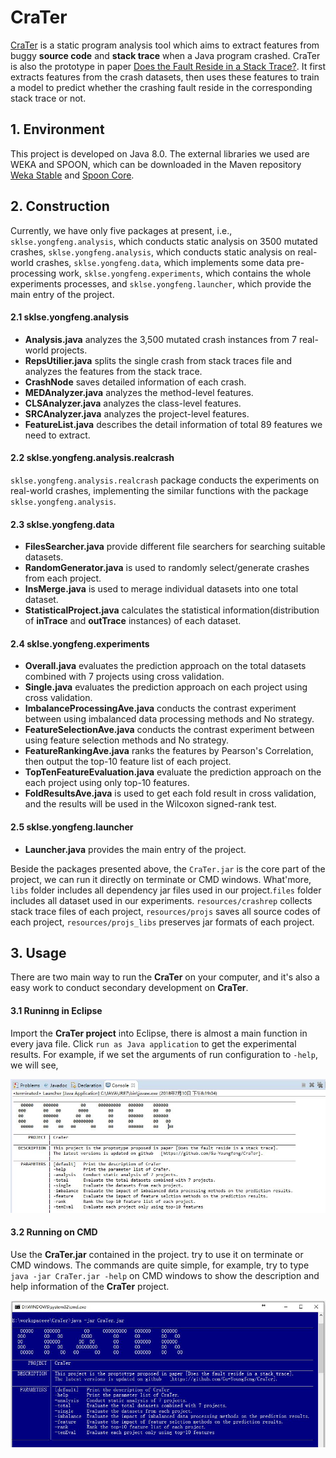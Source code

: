 # CraTer

[CraTer](https://github.com/Gu-Youngfeng/CraTer) is a static program analysis tool which aims to extract features from buggy **source code** and **stack trace** when a Java program crashed.
CraTer is also the prototype in paper [Does the Fault Reside in a Stack Trace?](2019_JSS_Does%20the%20fault%20reside%20in%20a%20stack%20trace.pdf). 
It first extracts features from the crash datasets, then uses these features to train a model to predict whether the crashing fault reside in the corresponding stack trace or not.

## 1. Environment

This project is developed on Java 8.0. 
The external libraries we used are WEKA and SPOON, which can be downloaded in the Maven repository [Weka Stable](http://mvnrepository.com/artifact/nz.ac.waikato.cms.weka/weka-stable) and [Spoon Core](http://mvnrepository.com/artifact/fr.inria.gforge.spoon/spoon-core).

## 2. Construction

Currently, we have only five packages at present, i.e., 
`sklse.yongfeng.analysis`, which conducts static analysis on 3500 mutated crashes,
`sklse.yongfeng.analysis`, which conducts static analysis on real-world crashes,
`sklse.yongfeng.data`, which implements some data pre-processing work, 
`sklse.yongfeng.experiments`, which contains the whole experiments processes, 
and `sklse.yongfeng.launcher`, which provide the main entry of the project.

#### 2.1 sklse.yongfeng.analysis

- **Analysis.java** analyzes the 3,500 mutated crash instances from 7 real-world projects.
- **RepsUtilier.java** splits the single crash from stack traces file and analyzes the features from the stack trace.
- **CrashNode** saves detailed information of each crash.
- **MEDAnalyzer.java** analyzes the method-level features. 
- **CLSAnalyzer.java** analyzes the class-level features.
- **SRCAnalyzer.java** analyzes the project-level features.
- **FeatureList.java** describes the detail information of total 89 features we need to extract.

#### 2.2 sklse.yongfeng.analysis.realcrash

`sklse.yongfeng.analysis.realcrash` package conducts the experiments on real-world crashes, implementing the similar functions with the package `sklse.yongfeng.analysis`.

#### 2.3 sklse.yongfeng.data

- **FilesSearcher.java** provide different file searchers for searching suitable datasets.
- **RandomGenerator.java** is used to randomly select/generate crashes from each project.
- **InsMerge.java** is used to merage individual datasets into one total dataset.
- **StatisticalProject.java** calculates the statistical information(distribution of **inTrace** and **outTrace** instances) of each dataset.

#### 2.4 sklse.yongfeng.experiments

- **Overall.java** evaluates the prediction approach on the total datasets combined with 7 projects using cross validation.
- **Single.java** evaluates the prediction approach on each project using cross validation.
- **ImbalanceProcessingAve.java** conducts the contrast experiment between using imbalanced data processing methods and No strategy.
- **FeatureSelectionAve.java** conducts the contrast experiment between using feature selection methods and No strategy.
- **FeatureRankingAve.java** ranks the features by Pearson's Correlation, then output the top-10 feature list of each project.
- **TopTenFeatureEvaluation.java** evaluate the prediction approach on the each project using only top-10 features.
- **FoldResultsAve.java** is used to get each fold result in cross validation, and the results will be used in the Wilcoxon signed-rank test.

#### 2.5 sklse.yongfeng.launcher

- **Launcher.java** provides the main entry of the project.

Beside the packages presented above, the `CraTer.jar` is the core part of the project, we can run it directly on terminate or CMD windows. What'more, `libs` folder includes all dependency jar files used in our project.`files` folder includes all dataset used in our experiments. `resources/crashrep` collects stack trace files of each project, `resources/projs` saves all source codes of each project, `resources/projs_libs` preserves jar formats of each project.

## 3. Usage

There are two main way to run the **CraTer** on your computer, and it's also a easy work to conduct secondary development on **CraTer**.


#### 3.1 Runinng in Eclipse

Import the **CraTer project** into Eclipse, there is almost a main function in every java file. Click `run as Java application` to get the experimental results. For example, if we set the arguments of run configuration to `-help`, we will see,

![carter-eclipse](img/crater2.jpg)

#### 3.2 Running on CMD

Use the **CraTer.jar** contained in the project. try to use it on terminate or CMD windows. The commands are quite simple, for example, try to type `java -jar CraTer.jar -help` on CMD windows to show the description and help information of the **CraTer** project.

![carter-cmd](img/crater.jpg)



